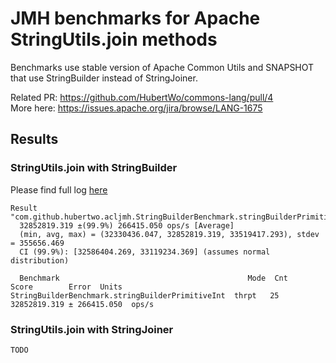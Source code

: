 # JMH benchmarks for Apache StringUtils.join methods

Benchmarks use stable version of Apache Common Utils and SNAPSHOT that use StringBuilder instead of StringJoiner.

Related PR: https://github.com/HubertWo/commons-lang/pull/4 \
More here: https://issues.apache.org/jira/browse/LANG-1675


## Results

### StringUtils.join with StringBuilder

Please find full log [here](string-builder/README.md)
```shell
Result "com.github.hubertwo.acljmh.StringBuilderBenchmark.stringBuilderPrimitiveInt":
  32852819.319 ±(99.9%) 266415.050 ops/s [Average]
  (min, avg, max) = (32330436.047, 32852819.319, 33519417.293), stdev = 355656.469
  CI (99.9%): [32586404.269, 33119234.369] (assumes normal distribution)
  
  Benchmark                                          Mode  Cnt         Score        Error  Units
StringBuilderBenchmark.stringBuilderPrimitiveInt  thrpt   25  32852819.319 ± 266415.050  ops/s
```

### StringUtils.join with StringJoiner
```shell
TODO
```